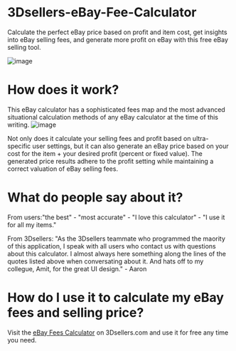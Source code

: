 # 3Dsellers-eBay-Fee-Calculator
Calculate the perfect eBay price based on profit and item cost, get insights into eBay selling fees, and generate more profit on eBay with this free eBay selling tool.

![image](https://user-images.githubusercontent.com/64490922/122854256-0d6e4a00-d2d9-11eb-94f2-f33807e84a87.png)

# How does it work?
This eBay calculator has a sophisticated fees map and the most advanced situational calculation methods of any eBay calculator at the time of this writing. 
![image](https://user-images.githubusercontent.com/64490922/122854345-355dad80-d2d9-11eb-98f1-b47e493183e9.png)

Not only does it calculate your selling fees and profit based on ultra-specific user settings, but it can also generate an eBay price based on your cost for the item + your desired profit (percent or fixed value). The generated price results adhere to the profit setting while maintaining a correct valuation of eBay selling fees. 

# What do people say about it?


From users:"the best" - "most accurate" - "I love this calculator" - "I use it for all my items."

From 3Dsellers: "As the 3Dsellers teammate who programmed the maority of this application, I speak with all users who contact us with questions about this calculator. I almost always here something along the lines of the quotes listed above when conversating about it. And hats off to my collegue, Amit, for the great UI design." - Aaron 


# How do I use it to calculate my eBay fees and selling price?
Visit the [eBay Fees Calculator](https://www.3dsellers.com/ebay-fee-calculator) on 3Dsellers.com and use it for free any time you need. 
